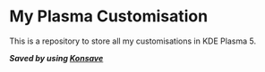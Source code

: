 # My Plasma Customisation
This is a repository to store all my customisations in KDE Plasma 5.  

__*Saved by using [Konsave](https://github.com/Prayag2/konsave)*__
